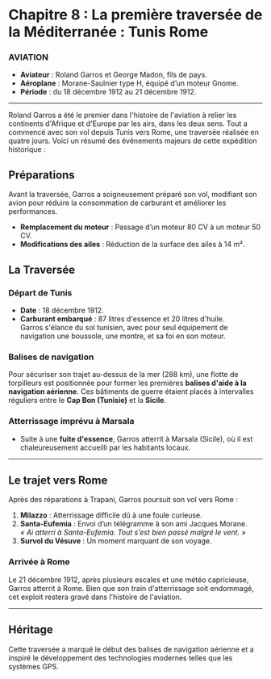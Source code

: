 
# Chapitre 8 : La première traversée de la Méditerranée : Tunis Rome

### AVIATION

- **Aviateur** : Roland Garros et George Madon, fils de pays.  
- **Aéroplane** : Morane-Saulnier type H, équipé d’un moteur Gnome.  
- **Période** : du 18 décembre 1912 au 21 décembre 1912.  

---

Roland Garros a été le premier dans l'histoire de l'aviation à relier les continents d'Afrique et d'Europe par les airs, dans les deux sens. Tout a commencé avec son vol depuis Tunis vers Rome, une traversée réalisée en quatre jours. Voici un résumé des événements majeurs de cette expédition historique :

## Préparations

Avant la traversée, Garros a soigneusement préparé son vol, modifiant son avion pour réduire la consommation de carburant et améliorer les performances.

- **Remplacement du moteur** : Passage d’un moteur 80 CV à un moteur 50 CV.
- **Modifications des ailes** : Réduction de la surface des ailes à 14 m².

## La Traversée

### Départ de Tunis

- **Date** : 18 décembre 1912.
- **Carburant embarqué** : 87 litres d'essence et 20 litres d'huile.  
Garros s'élance du sol tunisien, avec pour seul équipement de navigation une boussole, une montre, et sa foi en son moteur.

### Balises de navigation

Pour sécuriser son trajet au-dessus de la mer (288 km), une flotte de torpilleurs est positionnée pour former les premières **balises d'aide à la navigation aérienne**. Ces bâtiments de guerre étaient placés à intervalles réguliers entre le **Cap Bon (Tunisie)** et la **Sicile**.

### Atterrissage imprévu à Marsala

- Suite à une **fuite d'essence**, Garros atterrit à Marsala (Sicile), où il est chaleureusement accueilli par les habitants locaux.

---

## Le trajet vers Rome

Après des réparations à Trapani, Garros poursuit son vol vers Rome :

1. **Milazzo** : Atterrissage difficile dû à une foule curieuse.
2. **Santa-Eufemia** : Envoi d’un télégramme à son ami Jacques Morane.  
   _« Ai atterri à Santa-Eufemia. Tout s’est bien passé malgré le vent. »_
3. **Survol du Vésuve** : Un moment marquant de son voyage.

### Arrivée à Rome

Le 21 décembre 1912, après plusieurs escales et une météo capricieuse, Garros atterrit à Rome. Bien que son train d'atterrissage soit endommagé, cet exploit restera gravé dans l'histoire de l'aviation.

---

## Héritage

Cette traversée a marqué le début des balises de navigation aérienne et a inspiré le développement des technologies modernes telles que les systèmes GPS.
